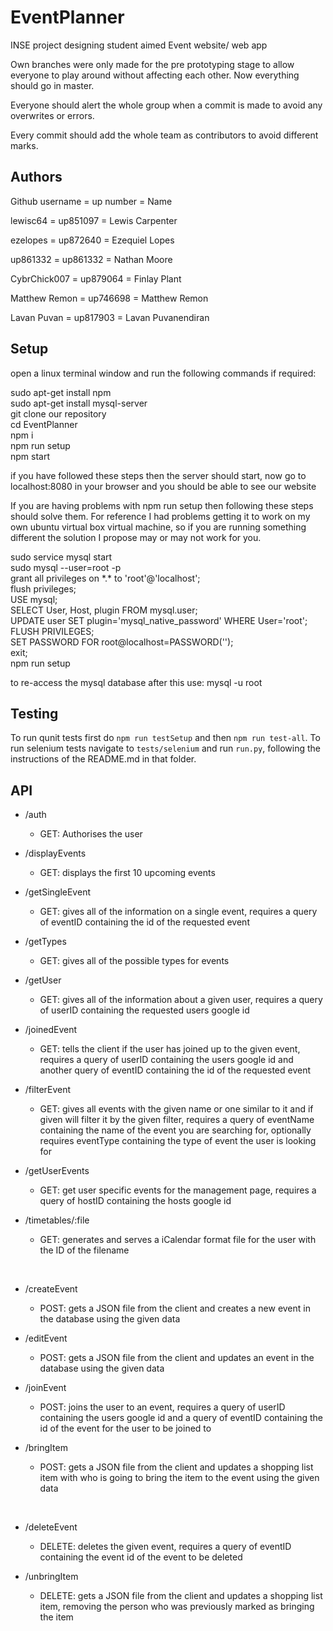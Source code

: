 # EventPlanner
INSE project designing student aimed Event website/ web app


Own branches were only made for the pre prototyping stage to allow everyone to play around without affecting each other. Now everything should go in master.

Everyone should alert the whole group when a commit is made to avoid any overwrites or errors.

Every commit should add the whole team as contributors to avoid different marks.

## Authors

Github username = up number = Name

lewisc64 = up851097 = Lewis Carpenter

ezelopes = up872640 = Ezequiel Lopes

up861332 = up861332 = Nathan Moore

CybrChick007 = up879064 = Finlay Plant

Matthew Remon = up746698 = Matthew Remon

Lavan Puvan = up817903 = Lavan Puvanendiran

## Setup

open a linux terminal window and run the following commands if required:

sudo apt-get install npm<br>
sudo apt-get install mysql-server<br>
git clone our repository<br>
cd EventPlanner<br>
npm i<br>
npm run setup<br>
npm start

if you have followed these steps then the server should start, now go to localhost:8080 in your browser and you should be able to see our website

If you are having problems with npm run setup then following these steps should solve them. For reference I had problems getting it to work on my own ubuntu virtual box virtual machine, so if you are running something different the solution I propose may or may not work for you.

sudo service mysql start<br>
sudo mysql --user=root -p<br>
grant all privileges on \*.* to 'root'@'localhost';<br>
flush privileges;<br>
USE mysql;<br>
SELECT User, Host, plugin FROM mysql.user;<br>
UPDATE user SET plugin='mysql_native_password' WHERE User='root';<br>
FLUSH PRIVILEGES;<br>
SET PASSWORD FOR root@localhost=PASSWORD('');<br>
exit;<br>
npm run setup

to re-access the mysql database after this use: mysql -u root

## Testing

To run qunit tests first do `npm run testSetup` and then `npm run test-all`. To run selenium tests navigate to `tests/selenium` and run `run.py`, following the instructions of the README.md in that folder.


## API

* /auth
  * GET: Authorises the user

* /displayEvents
  * GET: displays the first 10 upcoming events

* /getSingleEvent
  * GET: gives all of the information on a single event, requires a query of eventID containing the id of the requested event

* /getTypes
  * GET: gives all of the possible types for events

* /getUser
  * GET: gives all of the information about a given user, requires a query of userID containing the requested users google id

* /joinedEvent
  * GET: tells the client if the user has joined up to the given event, requires a query of userID containing the users google id and another query of eventID containing the id of the requested event

* /filterEvent
  * GET: gives all events with the given name or one similar to it and if given will filter it by the given filter, requires a query of eventName containing the name of the event you are searching for, optionally requires eventType containing the type of event the user is looking for

* /getUserEvents
  * GET: get user specific events for the management page, requires a query of hostID containing the hosts google id

* /timetables/:file
  * GET: generates and serves a iCalendar format file for the user with the ID of the filename

<br>

* /createEvent
  * POST: gets a JSON file from the client and creates a new event in the database using the given data

* /editEvent
  * POST: gets a JSON file from the client and updates an event in the database using the given data

* /joinEvent
  * POST: joins the user to an event, requires a query of userID containing the users google id and a query of eventID containing the id of the event for the user to be joined to

* /bringItem
  * POST: gets a JSON file from the client and updates a shopping list item with who is going to bring the item to the event using the given data

<br>

* /deleteEvent
  * DELETE: deletes the given event, requires a query of eventID containing the event id of the event to be deleted

* /unbringItem
  * DELETE: gets a JSON file from the client and updates a shopping list item, removing the person who was previously marked as bringing the item
